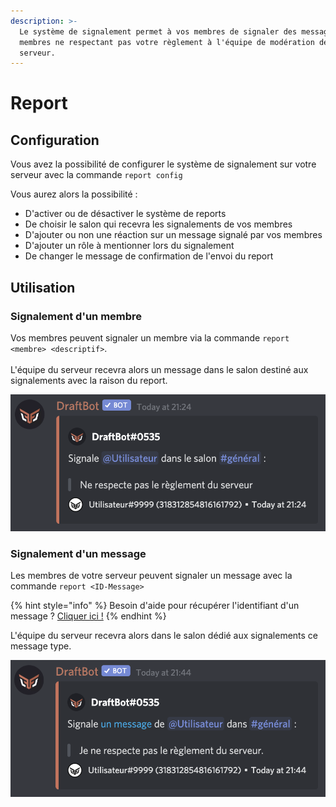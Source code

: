 ```yaml
---
description: >-
  Le système de signalement permet à vos membres de signaler des messages ou des
  membres ne respectant pas votre règlement à l'équipe de modération de votre
  serveur.
---
```


# Report

## Configuration

Vous avez la possibilité de configurer le système de signalement sur votre serveur avec la commande `report config`

Vous aurez alors la possibilité :

* D'activer ou de désactiver le système de reports
* De choisir le salon qui recevra les signalements de vos membres
* D'ajouter ou non une réaction sur un message signalé par vos membres
* D'ajouter un rôle à mentionner lors du signalement
* De changer le message de confirmation de l'envoi du report

## Utilisation

### Signalement d'un membre

Vos membres peuvent signaler un membre via la commande `report <membre> <descriptif>`.\
\
L'équipe du serveur recevra alors un message dans le salon destiné aux signalements avec la raison du report.

![Message type d'un membre signalé sur le serveur reçu dans le salon dédié aux reports](<../../.gitbook/assets/image (18).png>)

### Signalement d'un message

Les membres de votre serveur peuvent signaler un message avec la commande `report <ID-Message>`

{% hint style="info" %}
Besoin d'aide pour récupérer l'identifiant d'un message ? [Cliquer ici !](../../autres/recuperer-un-identifiant.md#message)
{% endhint %}

L'équipe du serveur recevra alors dans le salon dédié aux signalements ce message type.

![Message type d'un message signalé sur le serveur reçu dans le salon dédié aux reports](<../../.gitbook/assets/image (45).png>)
